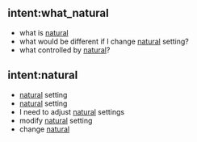 ## intent:what_natural
- what is [natural](features)
- what would be different if I change [natural](features) setting?
- what controlled by [natural](features)?

## intent:natural
- [natural](features) setting
- [natural](features) setting
- I need to adjust [natural](features) settings
- modify [natural](features) setting
- change [natural](features)